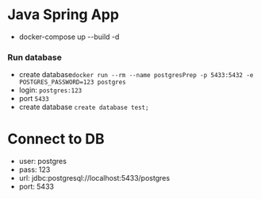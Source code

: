 # Java Spring App
- docker-compose up --build -d

### Run database
- create database`docker run --rm --name postgresPrep -p 5433:5432 -e POSTGRES_PASSWORD=123 postgres`
- login: `postgres:123`
- port `5433`
- create database `create database test;`

# Connect to DB
- user: postgres
- pass: 123
- url: jdbc:postgresql://localhost:5433/postgres
- port: 5433